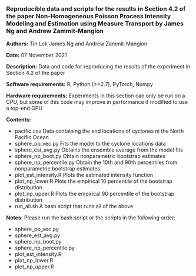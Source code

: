 ### Reproducible data and scripts for the results in Section 4.2 of the paper Non-Homogeneous Poisson Process Intensity Modeling and Estimation using Measure Transport by James Ng and Andrew Zammit-Mangion

**Authors:**  Tin Lok James Ng and Andrew Zammit-Mangion

**Date:** 07 November 2021

**Description:** Data and code for reproducing the results of the experiment in Section 4.2 of the paper

**Software requirements:** R, Python (>=2.7), PyTorch, Numpy

**Hardware requirements:** Experiments in this section can only be run on a CPU, but some of this code may improve in performance if modified to use a top-end GPU

**Contents:** 
- pacific.csv              Data containing the end locations of cyclones ni the North Pacific Ocean
- sphere_pp_vec.py         Fits the model to the cyclone locations data
- sphere_est_avg.py        Obtains the ensemble average from the model fits
- sphere_np_boot.py        Obtain nonparametric bootstrap estimates
- sphere_np_percentile.py  Obtain the 10th and 90th percentiles from nonparametric bootstrap estimates
- plot_est_intensity.R     Plots the estimated intensity function
- plot_np_lower.R          Plots the empirical  10  percentile  of the  bootstrap  distribution
- plot_np_upper.R          Plots the empirical  90  percentile  of the  bootstrap  distribution
- run_all.sh		     A bash script that runs all of the above

**Notes:**	Please run the bash script or the scripts in the following order:
- sphere_pp_vec.py 
- sphere_est_avg.py 
- sphere_np_boot.py
- sphere_np_percentile.py
- plot_est_intensity.R 
- plot_np_lower.R
- plot_np_upper.R 
